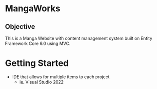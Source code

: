 # MangaWorks

## Objective

This is a Manga Website with content management system built on Entity Framework Core 6.0 using MVC.

# Getting Started
- IDE that allows for multiple items to each project
   - ie. Visual Studio 2022
